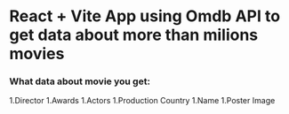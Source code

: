 # React + Vite App using Omdb API to get data about more than milions movies

### What data about movie you get:
1.Director
1.Awards
1.Actors
1.Production Country
1.Name
1.Poster Image
